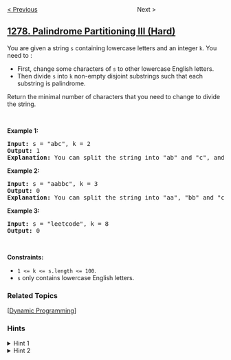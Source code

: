 <!--|This file generated by command(leetcode description); DO NOT EDIT.    |-->
<!--+----------------------------------------------------------------------+-->
<!--|@author    openset <openset.wang@gmail.com>                           |-->
<!--|@link      https://github.com/openset                                 |-->
<!--|@home      https://github.com/openset/leetcode                        |-->
<!--+----------------------------------------------------------------------+-->

[< Previous](https://github.com/openset/leetcode/tree/master/problems/count-square-submatrices-with-all-ones "Count Square Submatrices with All Ones")
　　　　　　　　　　　　　　　　
Next >

## [1278. Palindrome Partitioning III (Hard)](https://leetcode.com/problems/palindrome-partitioning-iii "分割回文串 III")

<p>You are given a string&nbsp;<code>s</code> containing lowercase letters and an integer <code>k</code>. You need to :</p>

<ul>
	<li>First, change some characters of <code>s</code>&nbsp;to other lowercase English letters.</li>
	<li>Then divide <code>s</code>&nbsp;into <code>k</code> non-empty disjoint substrings such that each substring is palindrome.</li>
</ul>

<p>Return the minimal number of characters that you need to change&nbsp;to divide the string.</p>

<p>&nbsp;</p>
<p><strong>Example 1:</strong></p>

<pre>
<strong>Input:</strong> s = &quot;abc&quot;, k = 2
<strong>Output:</strong> 1
<strong>Explanation:</strong>&nbsp;You can split the string into &quot;ab&quot; and &quot;c&quot;, and change 1 character in &quot;ab&quot; to make it palindrome.
</pre>

<p><strong>Example 2:</strong></p>

<pre>
<strong>Input:</strong> s = &quot;aabbc&quot;, k = 3
<strong>Output:</strong> 0
<strong>Explanation:</strong>&nbsp;You can split the string into &quot;aa&quot;, &quot;bb&quot; and &quot;c&quot;, all of them are palindrome.</pre>

<p><strong>Example 3:</strong></p>

<pre>
<strong>Input:</strong> s = &quot;leetcode&quot;, k = 8
<strong>Output:</strong> 0
</pre>

<p>&nbsp;</p>
<p><strong>Constraints:</strong></p>

<ul>
	<li><code>1 &lt;= k &lt;= s.length &lt;= 100</code>.</li>
	<li><code>s</code>&nbsp;only contains lowercase English letters.</li>
</ul>

### Related Topics
  [[Dynamic Programming](https://github.com/openset/leetcode/tree/master/tag/dynamic-programming/README.md)]

### Hints
<details>
<summary>Hint 1</summary>
For each substring calculate the minimum number of steps to make it palindrome and store it in a table.
</details>

<details>
<summary>Hint 2</summary>
Create a dp(pos, cnt) which means the minimum number of characters changed for the suffix of s starting on pos splitting the suffix on cnt chunks.
</details>
